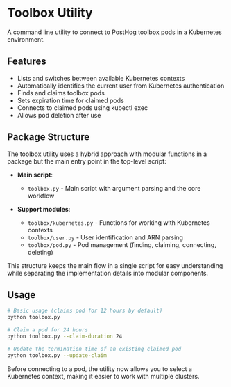 # Toolbox Utility

A command line utility to connect to PostHog toolbox pods in a Kubernetes environment.

## Features

- Lists and switches between available Kubernetes contexts
- Automatically identifies the current user from Kubernetes authentication
- Finds and claims toolbox pods
- Sets expiration time for claimed pods
- Connects to claimed pods using kubectl exec
- Allows pod deletion after use

## Package Structure

The toolbox utility uses a hybrid approach with modular functions in a package but the main entry point in the top-level script:

- **Main script**:
  - `toolbox.py` - Main script with argument parsing and the core workflow

- **Support modules**:
  - `toolbox/kubernetes.py` - Functions for working with Kubernetes contexts
  - `toolbox/user.py` - User identification and ARN parsing
  - `toolbox/pod.py` - Pod management (finding, claiming, connecting, deleting)

This structure keeps the main flow in a single script for easy understanding while separating the implementation details into modular components.

## Usage

```bash
# Basic usage (claims pod for 12 hours by default)
python toolbox.py

# Claim a pod for 24 hours
python toolbox.py --claim-duration 24

# Update the termination time of an existing claimed pod
python toolbox.py --update-claim
```

Before connecting to a pod, the utility now allows you to select a Kubernetes context, making it easier to work with multiple clusters. 
